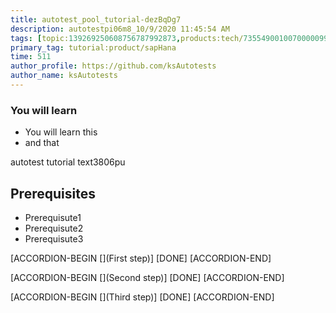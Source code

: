 ```yaml
---
title: autotest_pool_tutorial-dezBqDg7
description: autotestpi06m8_10/9/2020 11:45:54 AM
tags: [topic:139269250608756787992873,products:tech/73554900100700000996,tutorial:experience/advanced]
primary_tag: tutorial:product/sapHana
time: 511
author_profile: https://github.com/ksAutotests
author_name: ksAutotests
---
```

### You will learn
- You will learn this
- and that

autotest tutorial text3806pu

## Prerequisites
- Prerequisute1
- Prerequisute2
- Prerequisute3

[ACCORDION-BEGIN [](First step)]
[DONE]
[ACCORDION-END]

[ACCORDION-BEGIN [](Second step)]
[DONE]
[ACCORDION-END]

[ACCORDION-BEGIN [](Third step)]
[DONE]
[ACCORDION-END]

